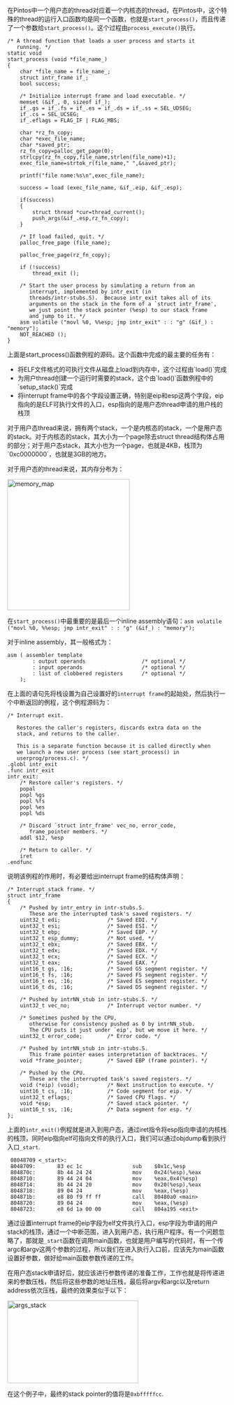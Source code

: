 <!---
title:: Pintos中User Program运行机制的探索
date:: 2015-01-23 21:08
categories:: 系统与网络
tags:: c, pintos
-->

在Pintos中一个用户态的thread对应着一个内核态的thread，在Pintos中，这个特殊的thread的运行入口函数均是同一个函数，也就是`start_process()`，而且传递了一个参数给`start_process()`。这个过程由`process_execute()`执行。
````
/* A thread function that loads a user process and starts it
   running. */
static void
start_process (void *file_name_)
{
    char *file_name = file_name_;
    struct intr_frame if_;
    bool success;

    /* Initialize interrupt frame and load executable. */
    memset (&if_, 0, sizeof if_);
    if_.gs = if_.fs = if_.es = if_.ds = if_.ss = SEL_UDSEG;
    if_.cs = SEL_UCSEG;
    if_.eflags = FLAG_IF | FLAG_MBS;

    char *rz_fn_copy;
    char *exec_file_name;
    char *saved_ptr;
    rz_fn_copy=palloc_get_page(0);
    strlcpy(rz_fn_copy,file_name,strlen(file_name)+1);
    exec_file_name=strtok_r(file_name," ",&saved_ptr);

    printf("file name:%s\n",exec_file_name);

    success = load (exec_file_name, &if_.eip, &if_.esp);

    if(success)
    {
        struct thread *cur=thread_current();
        push_args(&if_.esp,rz_fn_copy);
    }

    /* If load failed, quit. */
    palloc_free_page (file_name);

    palloc_free_page(rz_fn_copy);

    if (!success)
        thread_exit ();

    /* Start the user process by simulating a return from an
       interrupt, implemented by intr_exit (in
       threads/intr-stubs.S).  Because intr_exit takes all of its
       arguments on the stack in the form of a `struct intr_frame',
       we just point the stack pointer (%esp) to our stack frame
       and jump to it. */
    asm volatile ("movl %0, %%esp; jmp intr_exit" : : "g" (&if_) : "memory");
    NOT_REACHED ();
}
````
上面是start_process()函数例程的源码。这个函数中完成的最主要的任务有：
<ul>
	<li>将ELF文件格式的可执行文件从磁盘上load到内存中，这个过程由`load()`完成</li>
	<li>为用户thread创建一个运行时需要的stack，这个由`load()`函数例程中的`setup_stack()`完成</li>
	<li>将interrupt frame中的各个字段设置正确，特别是eip和esp这两个字段，eip指向的是ELF可执行文件的入口，esp指向的是用户态thread申请的用户栈的栈顶</li>
</ul>
对于用户态thread来说，拥有两个stack，一个是内核态的stack，一个是用户态的stack。对于内核态的stack，其大小为一个page除去struct thread结构体占用的部分；对于用户态stack，其大小也为一个page，也就是4KB，栈顶为`0xc0000000`，也就是3GB的地方。

对于用户态的thread来说，其内存分布为：

<a href="http://www.rickyzhang.me/blog/wp-content/uploads/2015/01/捕获.jpg"><img class="alignnone size-medium wp-image-716" src="http://www.rickyzhang.me/blog/wp-content/uploads/2015/01/捕获-280x300.jpg" alt="memory_map" width="280" height="300" /></a>

在`start_process()`中最重要的是最后一个inline assembly语句：`asm volatile ("movl %0, %%esp; jmp intr_exit" : : "g" (&if_) : "memory");`

对于inline assembly，其一般格式为：
````
asm ( assembler template 
        : output operands                  /* optional */
        : input operands                   /* optional */
        : list of clobbered registers      /* optional */
    );
````
在上面的语句先将栈设置为自己设置好的`interrupt frame`的起始处，然后执行一个中断返回的例程，这个例程源码为：
````
/* Interrupt exit.

   Restores the caller's registers, discards extra data on the
   stack, and returns to the caller.

   This is a separate function because it is called directly when
   we launch a new user process (see start_process() in
   userprog/process.c). */
.globl intr_exit
.func intr_exit
intr_exit:
    /* Restore caller's registers. */
    popal
    popl %gs
    popl %fs
    popl %es
    popl %ds

    /* Discard `struct intr_frame' vec_no, error_code,
       frame_pointer members. */
    addl $12, %esp

    /* Return to caller. */
    iret
.endfunc
````
说明该例程的作用时，有必要给出interrupt frame的结构体声明：
````
/* Interrupt stack frame. */
struct intr_frame
{
    /* Pushed by intr_entry in intr-stubs.S.
       These are the interrupted task's saved registers. */
    uint32_t edi;               /* Saved EDI. */
    uint32_t esi;               /* Saved ESI. */
    uint32_t ebp;               /* Saved EBP. */
    uint32_t esp_dummy;         /* Not used. */
    uint32_t ebx;               /* Saved EBX. */
    uint32_t edx;               /* Saved EDX. */
    uint32_t ecx;               /* Saved ECX. */
    uint32_t eax;               /* Saved EAX. */
    uint16_t gs, :16;           /* Saved GS segment register. */
    uint16_t fs, :16;           /* Saved FS segment register. */
    uint16_t es, :16;           /* Saved ES segment register. */
    uint16_t ds, :16;           /* Saved DS segment register. */

    /* Pushed by intrNN_stub in intr-stubs.S. */
    uint32_t vec_no;            /* Interrupt vector number. */

    /* Sometimes pushed by the CPU,
       otherwise for consistency pushed as 0 by intrNN_stub.
       The CPU puts it just under `eip', but we move it here. */
    uint32_t error_code;        /* Error code. */

    /* Pushed by intrNN_stub in intr-stubs.S.
       This frame pointer eases interpretation of backtraces. */
    void *frame_pointer;        /* Saved EBP (frame pointer). */

    /* Pushed by the CPU.
       These are the interrupted task's saved registers. */
    void (*eip) (void);         /* Next instruction to execute. */
    uint16_t cs, :16;           /* Code segment for eip. */
    uint32_t eflags;            /* Saved CPU flags. */
    void *esp;                  /* Saved stack pointer. */
    uint16_t ss, :16;           /* Data segment for esp. */
};
````
上面的`intr_exit()`例程就是进入到用户态，通过iret指令将esp指向申请的内核栈的栈顶，同时eip指向elf可指向文件的执行入口，我们可以通过objdump看到执行入口`_start`.
````
 08048709 <_start>:
 8048709:       83 ec 1c                sub    $0x1c,%esp
 804870c:       8b 44 24 24             mov    0x24(%esp),%eax
 8048710:       89 44 24 04             mov    %eax,0x4(%esp)
 8048714:       8b 44 24 20             mov    0x20(%esp),%eax
 8048718:       89 04 24                mov    %eax,(%esp)
 804871b:       e8 80 f9 ff ff          call   80480a0 <main>
 8048720:       89 04 24                mov    %eax,(%esp)
 8048723:       e8 6d 1a 00 00          call   804a195 <exit>
````
通过设置interrupt frame的eip字段为elf文件执行入口，esp字段为申请的用户stack的栈顶，通过一个中断范围，进入到用户态，执行用户程序。有一个问题忽略了，那就是`_start`函数在调用main函数，也就是用户编写的代码时，有一个传argc和argv这两个参数的过程，所以我们在进入执行入口前，应该先为main函数设置好参数，做好给main函数参数传递的工作。

在用户态stack申请好后，就应该进行参数传递的准备工作，工作也就是将传递进来的参数压栈，然后将这些参数的地址压栈，最后将argv和argc以及return address依次压栈，最终的效果类似于以下：

<a href="http://www.rickyzhang.me/blog/wp-content/uploads/2015/01/args_stack.jpg"><img class="alignnone size-medium wp-image-717" src="http://www.rickyzhang.me/blog/wp-content/uploads/2015/01/args_stack-300x189.jpg" alt="args_stack" width="300" height="189" /></a>

在这个例子中，最终的stack pointer的值将是`0xbfffffcc`.
